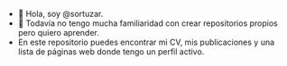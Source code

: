 - 👋 Hola, soy @sortuzar.
- 👀 Todavía no tengo mucha familiaridad con crear repositorios propios pero quiero aprender.
- En este repositorio puedes encontrar mi CV, mis publicaciones y una lista de páginas web donde tengo un perfil activo.

<!---
sortuzar/sortuzar is a ✨ special ✨ repository because its `README.md` (this file) appears on your GitHub profile.
You can click the Preview link to take a look at your changes.
--->
